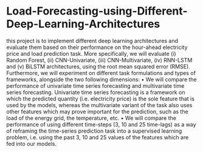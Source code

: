 # Load-Forecasting-using-Different-Deep-Learning-Architectures
this project is to implement different deep learning architectures and evaluate them based on their performance on the hour-ahead electricity price and load prediction task. More specifically, we will evaluate (i) Random Forest, (ii) CNN-Univariate, (iii) CNN-Multivariate, (iv) RNN-LSTM and (v) BiLSTM architectures, using the root mean squared error (RMSE). Furthermore, we will experiment on different task formulations and types of frameworks, alongside the two following dimensions: • We will compare the performance of univariate time series forecasting and multivariate time series forecasting. Univariate time series forecasting is a framework on which the predicted quantity (i.e. electricity price) is the sole feature that is used by the models, whereas the multivariate variant of the task also uses other features which may prove important for the prediction, such as the load of the energy grid, the temperature, etc. • We will compare the performance of using different time-steps (3, 10 and 25 time-lags) as a way of reframing the time-series prediction task into a supervised learning problem, i.e. using the past 3, 10 and 25 values of the features which are fed into our models.
